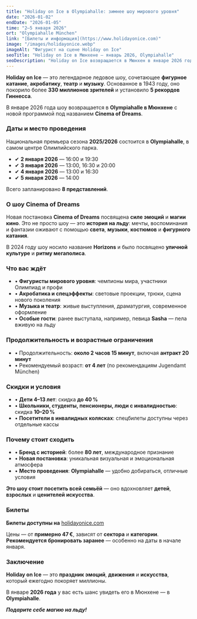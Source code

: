 ```yaml
---
title: "Holiday on Ice в Olympiahalle: зимнее шоу мирового уровня"
date: "2026-01-02"
endDate: "2026-01-05"
time: "2–5 января 2026"
ort: "Olympiahalle München"
link: "[Билеты и информация](https://www.holidayonice.com)"
image: "/images/holidayonice.webp"
imageAlt: "Фигурист на сцене Holiday on Ice"
seoTitle: "Holiday on Ice в Мюнхене — январь 2026, Olympiahalle"
seoDescription: "Holiday on Ice возвращается в Мюнхен в январе 2026 года с новой программой Cinema of Dreams. Узнайте расписание, цены, скидки и как купить билеты."
---
```


**Holiday on Ice** — это легендарное ледовое шоу, сочетающее **фигурное катание**, **акробатику**, **театр** и **музыку**. Основанное в 1943 году, оно покорило более **330 миллионов зрителей** и установило **5 рекордов Гиннесса**.  

В январе 2026 года шоу возвращается в **Olympiahalle в Мюнхене** с новой программой под названием **Cinema of Dreams**.

### Даты и место проведения

Национальная премьера сезона **2025/2026** состоится в **Olympiahalle**, в самом центре Олимпийского парка.

- ✔ **2 января 2026** — 16:00 и 19:30  
- ✔ **3 января 2026** — 13:00, 16:30 и 20:00  
- ✔ **4 января 2026** — 13:00 и 16:30  
- ✔ **5 января 2026** — 14:00  

Всего запланировано **8 представлений**.

### О шоу Cinema of Dreams

Новая постановка **Cinema of Dreams** посвящена **силе эмоций** и **магии кино**. Это не просто шоу — это **история на льду**: мечты, воспоминания и фантазии оживают с помощью **света**, **музыки**, **костюмов** и **фигурного катания**.

В 2024 году шоу носило название **Horizons** и было посвящено **уличной культуре** и **ритму мегаполиса**.

### Что вас ждёт

- • **Фигуристы мирового уровня**: чемпионы мира, участники Олимпиад и профи  
- • **Акробатика и спецэффекты**: световые проекции, трюки, сцена нового поколения  
- • **Музыка и театр**: живые выступления, драматургия, современное оформление  
- • **Особые гости**: ранее выступала, например, певица **Sasha** — пела вживую на льду

### Продолжительность и возрастные ограничения

- • Продолжительность: **около 2 часов 15 минут**, включая **антракт 20 минут**  
- • Рекомендуемый возраст: **от 4 лет** (по рекомендациям Jugendamt München)

### Скидки и условия

- • **Дети 4–13 лет**: скидка **до 40 %**  
- • **Школьники, студенты, пенсионеры, люди с инвалидностью**: скидка **10–20 %**  
- • **Посетители в инвалидных колясках**: спецбилеты доступны через отдельные кассы

### Почему стоит сходить

- • **Бренд с историей**: более **80 лет**, международное признание  
- • **Новая постановка**: уникальная визуальная и эмоциональная атмосфера  
- • **Место проведения**: **Olympiahalle** — удобно добираться, отличные условия  

**Это шоу стоит посетить всей семьёй** — оно вдохновляет **детей**, **взрослых** и **ценителей искусства**.

### Билеты

**Билеты доступны на** [holidayonice.com](https://www.holidayonice.com)

Цены — от **примерно 47 €**, зависят от **сектора** и **категории**.  
**Рекомендуется бронировать заранее** — особенно на даты в начале января.

### Заключение

**Holiday on Ice** — это **праздник эмоций**, **движения** и **искусства**, который ежегодно покоряет миллионы.  

В январе **2026 года** у вас есть шанс увидеть его в Мюнхене — в **Olympiahalle**.  

_**Подарите себе магию на льду!**_
